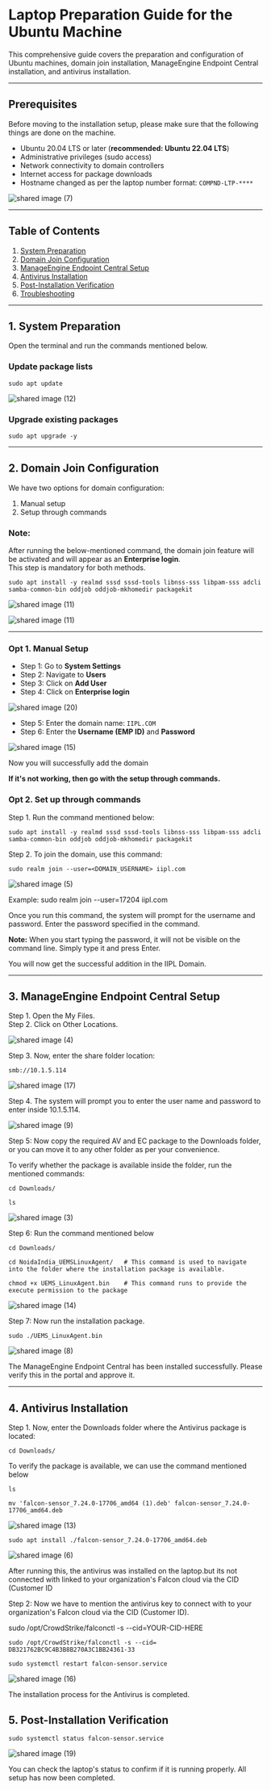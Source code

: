 # Laptop Preparation Guide for the Ubuntu Machine 

This comprehensive guide covers the preparation and configuration of Ubuntu machines, domain join installation, ManageEngine Endpoint Central installation, and antivirus installation.

---

## Prerequisites 
Before moving to the installation setup, please make sure that the following things are done on the machine.

- Ubuntu 20.04 LTS or later (**recommended: Ubuntu 22.04 LTS**)
- Administrative privileges (sudo access)
- Network connectivity to domain controllers
- Internet access for package downloads
- Hostname changed as per the laptop number format: `COMPND-LTP-****`

![shared image (7)](https://github.com/user-attachments/assets/691e460b-edf7-4a5d-82c5-42703e701807)

---

## Table of Contents  

1. [System Preparation](#1-system-preparation)  
2. [Domain Join Configuration](#2-domain-join-configuration)  
3. [ManageEngine Endpoint Central Setup](#3-manageengine-endpoint-central-setup)  
4. [Antivirus Installation](#4-antivirus-installation)  
5. [Post-Installation Verification](#5-post-installation-verification)  
6. [Troubleshooting](#6-troubleshooting)  

---

## 1. System Preparation

Open the terminal and run the commands mentioned below.

### Update package lists

```
sudo apt update
```
![shared image (12)](https://github.com/user-attachments/assets/4f94335c-4d0d-4a17-824a-a41bafe53776)

### Upgrade existing packages

```
sudo apt upgrade -y
```

---

## 2. Domain Join Configuration

We have two options for domain configuration:
1. Manual setup  
2. Setup through commands  

### Note:  
After running the below-mentioned command, the domain join feature will be activated and will appear as an **Enterprise login**.  
This step is mandatory for both methods.

```
sudo apt install -y realmd sssd sssd-tools libnss-sss libpam-sss adcli samba-common-bin oddjob oddjob-mkhomedir packagekit

```
![shared image (11)](https://github.com/user-attachments/assets/48652fc6-8e78-4bd6-ad51-7bed9c581e9e)

![shared image (11)](https://github.com/user-attachments/assets/48652fc6-8e78-4bd6-ad51-7bed9c581e9e)

---

### Opt 1. Manual Setup

- Step 1: Go to **System Settings**  
- Step 2: Navigate to **Users**  
- Step 3: Click on **Add User**  
- Step 4: Click on **Enterprise login**  

![shared image (20)](https://github.com/user-attachments/assets/e074f426-2ffb-42ce-b38f-0d02c9136240)

- Step 5: Enter the domain name: `IIPL.COM`  
- Step 6: Enter the **Username (EMP ID)** and **Password**  

![shared image (15)](https://github.com/user-attachments/assets/0803015e-04f3-4a64-9cc6-930e3804846e)

Now you will successfully add the domain

**If it's not working, then go with the setup through commands.**

### Opt 2. Set up through commands

Step 1. Run the command mentioned below:

```
sudo apt install -y realmd sssd sssd-tools libnss-sss libpam-sss adcli samba-common-bin oddjob oddjob-mkhomedir packagekit

```

Step 2. To join the domain, use this command:

```
sudo realm join --user=<DOMAIN_USERNAME> iipl.com

```

![shared image (5)](https://github.com/user-attachments/assets/fc8ea8ea-338d-4343-91c1-b279e6a514e0)

Example: sudo realm join --user=17204 iipl.com


Once you run this command, the system will prompt for the username and password. Enter the password specified in the command.  

**Note:** When you start typing the password, it will not be visible on the command line. Simply type it and press Enter.

You will now get the successful addition in the IIPL Domain.

---

## 3. ManageEngine Endpoint Central Setup

Step 1. Open the My Files.  
Step 2. Click on Other Locations.  
     
![shared image (4)](https://github.com/user-attachments/assets/261bb140-70da-4622-8eb1-e6601bda8861)

Step 3. Now, enter the share folder location:

```
smb://10.1.5.114
```

![shared image (17)](https://github.com/user-attachments/assets/2c3b4383-f506-4de5-9d0e-d7918dd5914f)

Step 4. The system will prompt you to enter the user name and password to enter inside 10.1.5.114.

![shared image (9)](https://github.com/user-attachments/assets/a40bebe6-efbb-4df7-8c53-dfd39a9e8d53)

Step 5: Now copy the required AV and EC package to the Downloads folder, or you can move it to any other folder as per your convenience.

To verify whether the package is available inside the folder, run the mentioned commands:

```
cd Downloads/
```

```
ls
```
![shared image (3)](https://github.com/user-attachments/assets/484588f6-cd5e-4074-990f-1af3affb830e)

Step 6: Run the command mentioned below

```
cd Downloads/
```

```
cd NoidaIndia_UEMSLinuxAgent/   # This command is used to navigate into the folder where the installation package is available.
```

```
chmod +x UEMS_LinuxAgent.bin    # This command runs to provide the execute permission to the package
```

![shared image (14)](https://github.com/user-attachments/assets/468b37db-d4e1-43c0-af14-fedd22e093da)

Step 7: Now run the installation package.

```
sudo ./UEMS_LinuxAgent.bin
```

![shared image (8)](https://github.com/user-attachments/assets/c3c17252-7790-4e1a-bcef-6b03a320f460)

The ManageEngine Endpoint Central has been installed successfully. Please verify this in the portal and approve it.

---

## 4. Antivirus Installation

Step 1. Now, enter the Downloads folder where the Antivirus package is located:

```
cd Downloads/
```
To verify the package is available, we can use the command mentioned below 
```
ls
```

```
mv 'falcon-sensor_7.24.0-17706_amd64 (1).deb' falcon-sensor_7.24.0-17706_amd64.deb
```
![shared image (13)](https://github.com/user-attachments/assets/36e502dc-07c9-4026-90c7-1408d9e981e8)

```
sudo apt install ./falcon-sensor_7.24.0-17706_amd64.deb
```
![shared image (6)](https://github.com/user-attachments/assets/6b6d272a-11c5-4cd3-bc48-3e3a1feb0ad4)

After running this, the antivirus was installed on the laptop.but its not connected with linked to your organization's Falcon cloud via the CID (Customer ID

Step 2: Now we have to mention the antivirus key to connect with to your organization's Falcon cloud via the CID (Customer ID).

sudo /opt/CrowdStrike/falconctl -s --cid=YOUR-CID-HERE

```
sudo /opt/CrowdStrike/falconctl -s --cid= DB321762BC9C4B3B8B270A3C1BB24361-33
```

```
sudo systemctl restart falcon-sensor.service
```

![shared image (16)](https://github.com/user-attachments/assets/38f75803-e379-49e3-a156-a01b174b236d)

The installation process for the Antivirus is completed.

## 5. Post-Installation Verification

```
sudo systemctl status falcon-sensor.service
```

![shared image (19)](https://github.com/user-attachments/assets/af983fd6-d792-4a3a-9541-e7a116726bf5)

You can check the laptop's status to confirm if it is running properly. All setup has now been completed.



